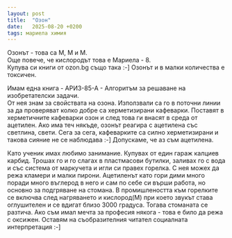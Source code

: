 ```yaml
---
layout: post
title:  "Озон"
date:   2025-08-20 +0200
tags: мариела химия
---
```

Озонът - това са М, М и М.  
Още повече, че кислородът това е Мариела - 8.  
Купува си книги от ozon.bg също така :-]
Озонът и в малки количества е токсичен.
  
Имам една книга - АРИЗ-85-А - Алгоритъм за решаване на изобретателски задачи.  
От нея знам за свойствата на озона. Използвали са го
в поточни линии за да проверяват колко добре са херметизирани кафеварки.
Поставят в херметичните кафеварки озон и след това ги внасят в среда
от ацетилен. Ако има теч някъде, озонът реагира с ацетилена със 
светлина, свети. Сега за сега, кафеварките са силно херметизирани и 
такова сияние не се наблюдава :-] Допускаме, че аз съм ацетилена.

Като ученик имах любимо занимание. Купувах от един гараж калциев карбид.
Трошах го и го слагах в пластмасови бутилки, заливах го с вода и със 
система от маркучета и игли си правех горелка. С нея можех да режа кламери и 
малки пирони. Ацетиленът като гори дими много поради много въглерод в него
и сам по себе си върши работа, но основно за подгряване на стомана.
В промишлеността към горелките се включва след нагряването и кислород(М)
при което звукът става оглушителен и се вдигат близо 3000 градуса.
Тогава стоманата се разтича. Ако съм имал мечта за професия някога - това е било да режа с оксижен. 
Оставям на съобразителния читател социалната интерпретация :-]







